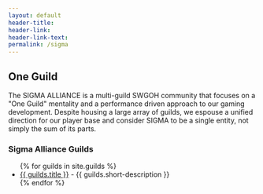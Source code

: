 ```yaml
---
layout: default
header-title: 
header-link: 
header-link-text: 
permalink: /sigma
---
```


## One Guild

The SIGMA ALLIANCE is a multi-guild SWGOH community that focuses on a "One Guild" mentality and a performance driven approach to our gaming development.  Despite housing a large array of guilds, we espouse a unified direction for our player base and consider SIGMA to be a single entity, not simply the sum of its parts. 

### Sigma Alliance Guilds

<ul>
{% for guilds in site.guilds  %}
      <li>
        <a href="{{ guilds.url }}">{{ guilds.title }}</a> - {{ guilds.short-description }}
        <!-- <p>{{ guilds.intro_paragraph }}</p> -->
      </li>
{% endfor %}
</ul>